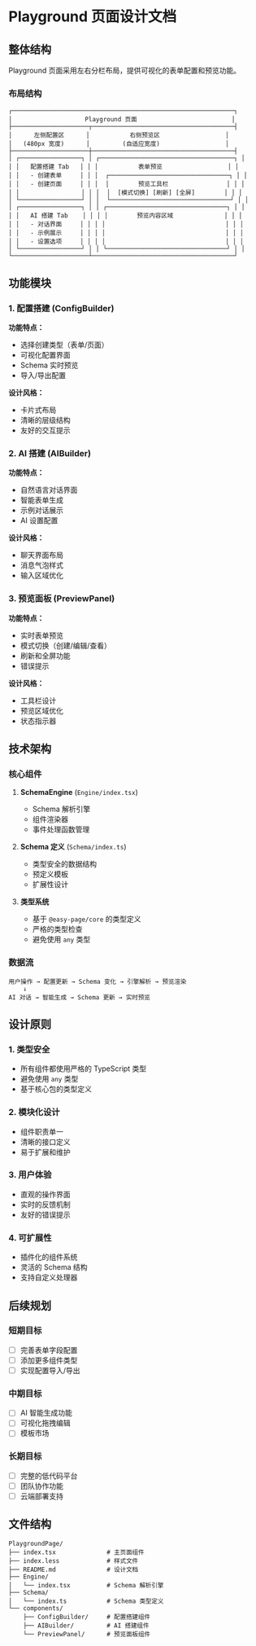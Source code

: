 # Playground 页面设计文档

## 整体结构

Playground 页面采用左右分栏布局，提供可视化的表单配置和预览功能。

### 布局结构

```
┌─────────────────────────────────────────────────────────────┐
│                    Playground 页面                          │
├─────────────────────┬───────────────────────────────────────┤
│      左侧配置区      │           右侧预览区                  │
│   (480px 宽度)      │         (自适应宽度)                  │
├─────────────────────┼───────────────────────────────────────┤
│ ┌─────────────────┐ │ ┌─────────────────────────────────────┐ │
│ │   配置搭建 Tab   │ │ │           表单预览                  │ │
│ │   - 创建表单     │ │ │  ┌─────────────────────────────────┐ │ │
│ │   - 创建页面     │ │ │  │        预览工具栏                │ │ │
│ │                 │ │ │  │  [模式切换] [刷新] [全屏]        │ │ │
│ └─────────────────┘ │ │  └─────────────────────────────────┘ │ │
│ ┌─────────────────┐ │ │ ┌─────────────────────────────────┐ │ │
│ │   AI 搭建 Tab    │ │ │ │        预览内容区域              │ │ │
│ │   - 对话界面     │ │ │ │                                 │ │ │
│ │   - 示例展示     │ │ │ │                                 │ │ │
│ │   - 设置选项     │ │ │ │                                 │ │ │
│ └─────────────────┘ │ │ └─────────────────────────────────┘ │ │
└─────────────────────┴───────────────────────────────────────┘
```

## 功能模块

### 1. 配置搭建 (ConfigBuilder)

**功能特点：**

- 选择创建类型（表单/页面）
- 可视化配置界面
- Schema 实时预览
- 导入/导出配置

**设计风格：**

- 卡片式布局
- 清晰的层级结构
- 友好的交互提示

### 2. AI 搭建 (AIBuilder)

**功能特点：**

- 自然语言对话界面
- 智能表单生成
- 示例对话展示
- AI 设置配置

**设计风格：**

- 聊天界面布局
- 消息气泡样式
- 输入区域优化

### 3. 预览面板 (PreviewPanel)

**功能特点：**

- 实时表单预览
- 模式切换（创建/编辑/查看）
- 刷新和全屏功能
- 错误提示

**设计风格：**

- 工具栏设计
- 预览区域优化
- 状态指示器

## 技术架构

### 核心组件

1. **SchemaEngine** (`Engine/index.tsx`)

   - Schema 解析引擎
   - 组件渲染器
   - 事件处理函数管理

2. **Schema 定义** (`Schema/index.ts`)

   - 类型安全的数据结构
   - 预定义模板
   - 扩展性设计

3. **类型系统**
   - 基于 `@easy-page/core` 的类型定义
   - 严格的类型检查
   - 避免使用 `any` 类型

### 数据流

```
用户操作 → 配置更新 → Schema 变化 → 引擎解析 → 预览渲染
    ↓
AI 对话 → 智能生成 → Schema 更新 → 实时预览
```

## 设计原则

### 1. 类型安全

- 所有组件都使用严格的 TypeScript 类型
- 避免使用 `any` 类型
- 基于核心包的类型定义

### 2. 模块化设计

- 组件职责单一
- 清晰的接口定义
- 易于扩展和维护

### 3. 用户体验

- 直观的操作界面
- 实时的反馈机制
- 友好的错误提示

### 4. 可扩展性

- 插件化的组件系统
- 灵活的 Schema 结构
- 支持自定义处理器

## 后续规划

### 短期目标

- [ ] 完善表单字段配置
- [ ] 添加更多组件类型
- [ ] 实现配置导入/导出

### 中期目标

- [ ] AI 智能生成功能
- [ ] 可视化拖拽编辑
- [ ] 模板市场

### 长期目标

- [ ] 完整的低代码平台
- [ ] 团队协作功能
- [ ] 云端部署支持

## 文件结构

```
PlaygroundPage/
├── index.tsx              # 主页面组件
├── index.less             # 样式文件
├── README.md              # 设计文档
├── Engine/
│   └── index.tsx          # Schema 解析引擎
├── Schema/
│   └── index.ts           # Schema 类型定义
└── components/
    ├── ConfigBuilder/     # 配置搭建组件
    ├── AIBuilder/         # AI 搭建组件
    └── PreviewPanel/      # 预览面板组件
```

